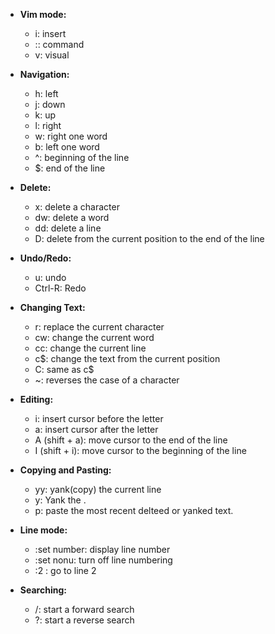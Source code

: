 
* **Vim mode:**
	* i: insert
	* :: command 
	* v: visual 


* **Navigation:**
	* h: left
	* j: down
	* k: up
	* l: right
	* w: right one word
	* b: left one word
	* ^: beginning of the line
	* $: end of the line 


* **Delete:**
	* x: delete a character
	* dw: delete a word
	* dd: delete a line 
	* D: delete from the current position to the end of the line


* **Undo/Redo:**
	* u: undo
	* Ctrl-R: Redo


* **Changing Text:**
	* r: replace the current character
	* cw: change the current word
	* cc: change the current line
	* c$: change the text from the current position
	* C: same as c$
	* ~: reverses the case of a character 


* **Editing:**
	* i: insert cursor before the letter
	* a: insert cursor after the letter
	* A (shift + a): move cursor to the end of the line
	* I (shift + i): move cursor to the beginning of the line


* **Copying and Pasting:**
	* yy: yank(copy) the current line
	* y<position>: Yank the <position>. 
	* p: paste the most recent delteed or yanked text. 


* **Line mode:**
	* :set number: display line number
	* :set nonu: turn off line numbering
	* :2 : go to line 2 


* **Searching:**
	* /<pattern>: start a forward search
	* ?<pattern>: start a reverse search

